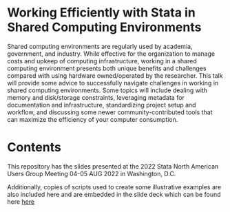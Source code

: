 # Working Efficiently with Stata in Shared Computing Environments
Shared computing environments are regularly used by academia, government, and industry.  While effective for the organization to manage costs and upkeep of computing infrastructure, working in a shared computing environment presents both unique benefits and challenges compared with using hardware owned/operated by the researcher. This talk will provide some advice to successfully navigate challenges in working in shared computing environments. Some topics will include dealing with memory and disk/storage constraints, leveraging metadata for documentation and infrastructure, standardizing project setup and workflow, and discussing some newer community-contributed tools that can maximize the efficiency of your computer consumption.

# Contents
This repository has the slides presented at the 2022 Stata North American Users Group Meeting 04-05 AUG 2022 in Washington, D.C.

Additionally, copies of scripts used to create some illustrative examples are also included here and are embedded in the slide deck which can be found here [here](https://wbuchanan.github.io/stataConference2022)
